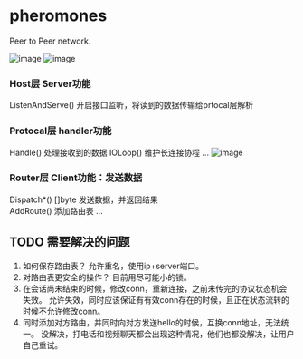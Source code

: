 # pheromones
Peer to Peer network.

![image](http://github.com/GaWaine/pheromones/tree/master/readme_image/short.png)
![image](http://github.com/GaWaine/pheromones/tree/master/readme_image/perminent.png)
### Host层 Server功能
ListenAndServe() 开启接口监听，将读到的数据传输给prtocal层解析

### Protocal层 handler功能
Handle() 处理接收到的数据
IOLoop() 维护长连接协程
...
![image](http://github.com/GaWaine/pheromones/tree/master/readme_image/broadcast.png)

### Router层 Client功能：发送数据
Dispatch*() []byte 发送数据，并返回结果  
AddRoute() 添加路由表
...


## TODO 需要解决的问题
1. 如何保存路由表？
允许重名，使用ip+server端口。
2. 对路由表更安全的操作？
目前用尽可能小的锁。
3. 在会话尚未结束的时候，修改conn，重新连接，之前未传完的协议状态机会失效。
允许失效，同时应该保证有有效conn存在的时候，且正在状态流转的时候不允许修改conn。
4. 同时添加对方路由，并同时向对方发送hello的时候，互换conn地址，无法统一。
没解决，打电话和视频聊天都会出现这种情况，他们也都没解决，让用户自己重试。